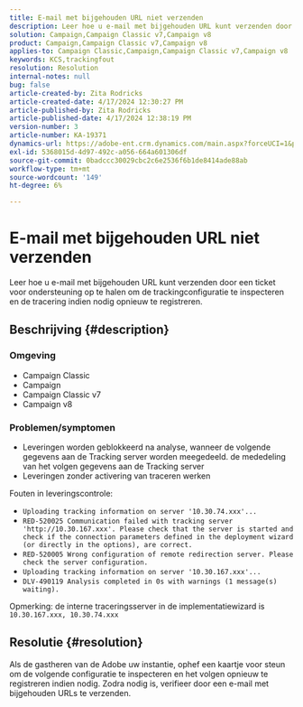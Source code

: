 ```yaml
---
title: E-mail met bijgehouden URL niet verzenden
description: Leer hoe u e-mail met bijgehouden URL kunt verzenden door een ticket voor ondersteuning op te halen om de trackingconfiguratie te inspecteren
solution: Campaign,Campaign Classic v7,Campaign v8
product: Campaign,Campaign Classic v7,Campaign v8
applies-to: Campaign Classic,Campaign,Campaign Classic v7,Campaign v8
keywords: KCS,trackingfout
resolution: Resolution
internal-notes: null
bug: false
article-created-by: Zita Rodricks
article-created-date: 4/17/2024 12:30:27 PM
article-published-by: Zita Rodricks
article-published-date: 4/17/2024 12:38:19 PM
version-number: 3
article-number: KA-19371
dynamics-url: https://adobe-ent.crm.dynamics.com/main.aspx?forceUCI=1&pagetype=entityrecord&etn=knowledgearticle&id=13731840-b6fc-ee11-a1ff-6045bd0065b6
exl-id: 5368015d-4d97-492c-a056-664a601306df
source-git-commit: 0badccc30029cbc2c6e2536f6b1de8414ade88ab
workflow-type: tm+mt
source-wordcount: '149'
ht-degree: 6%

---
```


# E-mail met bijgehouden URL niet verzenden


Leer hoe u e-mail met bijgehouden URL kunt verzenden door een ticket voor ondersteuning op te halen om de trackingconfiguratie te inspecteren en de tracering indien nodig opnieuw te registreren.

## Beschrijving {#description}


### <b>Omgeving</b>

- Campaign Classic
- Campaign
- Campaign Classic v7
- Campaign v8




### <b>Problemen/symptomen</b>

- Leveringen worden geblokkeerd na analyse, wanneer de volgende gegevens aan de Tracking server worden meegedeeld. de mededeling van het volgen gegevens aan de Tracking server
- Leveringen zonder activering van traceren werken


Fouten in leveringscontrole:

- `Uploading tracking information on server '10.30.74.xxx'...`
- `RED-520025 Communication failed with tracking server 'http://10.30.167.xxx'. Please check that the server is started and check if the connection parameters defined in the deployment wizard (or directly in the options), are correct.`
- `RED-520005 Wrong configuration of remote redirection server. Please check the server configuration.`
- `Uploading tracking information on server '10.30.167.xxx'...`
- `DLV-490119 Analysis completed in 0s with warnings (1 message(s) waiting).`




Opmerking: de interne traceringsserver in de implementatiewizard is `10.30.167.xxx, 10.30.74.xxx`


## Resolutie {#resolution}


Als de gastheren van de Adobe uw instantie, ophef een kaartje voor steun om de volgende configuratie te inspecteren en het volgen opnieuw te registreren indien nodig. Zodra nodig is, verifieer door een e-mail met bijgehouden URLs te verzenden.
